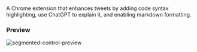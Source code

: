 ###

A Chrome extension that enhances tweets by adding code syntax highlighting, use ChatGPT to explain it, and enabling markdown formatting.

### Preview

![segmented-control-preview](./preview.gif)
